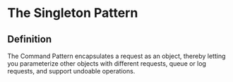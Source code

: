 ﻿# The Singleton Pattern

## Definition
The Command Pattern encapsulates a request as an object, thereby letting you parameterize other objects with different requests, 
queue or log requests, and support undoable operations.